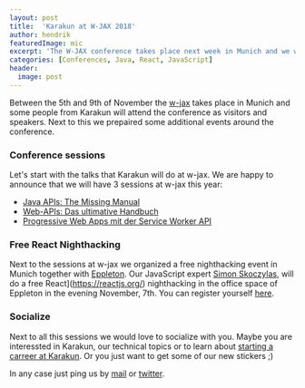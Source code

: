 ```yaml
---
layout: post
title:  'Karakun at W-JAX 2018'
author: hendrik
featuredImage: mic
excerpt: 'The W-JAX conference takes place next week in Munich and we will do some sessions at the conference and organize some additional events in Munich. Even if you can not attend the conference we would love to invite you to a hackathon about React.'
categories: [Conferences, Java, React, JavaScript]
header:
  image: post
---
```

Between the 5th and 9th of November the [w-jax](https://jax.de) takes place in Munich and some people from Karakun
will attend the conference as visitors and speakers. Next to this we prepaired some additional events around the 
conference.

### Conference sessions
Let's start with the talks that Karakun will do at w-jax. We are happy to announce that we will have 3 sessions at 
w-jax this year:

* [Java APIs: The Missing Manual](https://jax.de/core-java-jvm-languages/java-apis-the-missing-manual/)
* [Web-APIs: Das ultimative Handbuch](https://jax.de/web-development-javascript/web-apis-das-ultimative-handbuch/)
* [Progressive Web Apps mit der Service Worker API](https://jax.de/web-development-javascript/progressive-web-apps-mit-der-service-worker-api/)

### Free React Nighthacking
Next to the sessions at w-jax we organized a free nighthacking event in Munich together with 
[Eppleton](https://eppleton.de). Our JavaScript expert [Simon Skoczylas](/people/simon.html), will do a free React](https://reactjs.org/) 
nighthacking in the office space of Eppleton in the evening November, 7th. You can register yourself 
[here](https://eppleton.de/kurse/react-nighthacking-mit-simon-skoczylas-eintritt-frei_55.html).

### Socialize
Next to all this sessions we would love to socialize with you. Maybe you are interessted in Karakun, our technical
topics or to learn about [starting a carreer at Karakun](/you-at-karakun/). Or you just want to get some of our new stickers ;)

In any case just ping us by [mail](mailto:hendrik.ebbers@karakun.com) or 
[twitter](https://twitter.com/hendrikEbbers/).